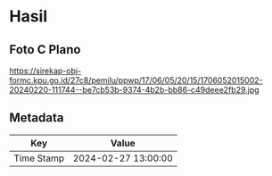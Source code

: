 # Hasil

## Foto C Plano

https://sirekap-obj-formc.kpu.go.id/27c8/pemilu/ppwp/17/06/05/20/15/1706052015002-20240220-111744--be7cb53b-9374-4b2b-bb86-c49deee2fb29.jpg


## Metadata

| Key        | Value               |
| ---------- | ------------------- |
| Time Stamp | 2024-02-27 13:00:00 |



